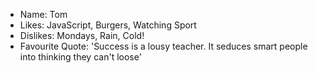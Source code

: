 - Name: Tom
- Likes: JavaScript, Burgers, Watching Sport
- Dislikes: Mondays, Rain, Cold!
- Favourite Quote: 'Success is a lousy teacher. It seduces smart people into thinking they can't loose'
